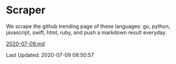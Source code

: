 # Scraper

We scrape the github trending page of these languages: go, python, javascript, swift, html, ruby, and push a markdown result everyday.

[2020-07-09.md](https://github.com/henson/Scraper/blob/master/2020-07-09.md)

Last Updated: 2020-07-09 08:50:57